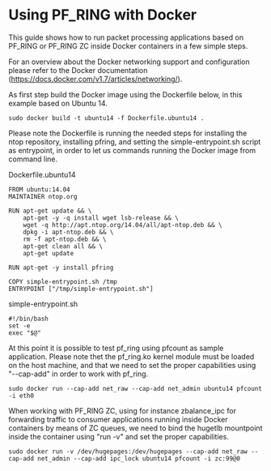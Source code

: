# Using PF_RING with Docker
This guide shows how to run packet processing applications based on PF_RING or
PF_RING ZC inside Docker containers in a few simple steps.

For an overview about the Docker networking support and configuration please refer 
to the Docker documentation (https://docs.docker.com/v1.7/articles/networking/).

As first step build the Docker image using the Dockerfile below, in this example
based on Ubuntu 14.

```
sudo docker build -t ubuntu14 -f Dockerfile.ubuntu14 .
```

Please note the Dockerfile is running the needed steps for installing the ntop
repository, installing pfring, and setting the simple-entrypoint.sh script as
entrypoint, in order to let us commands running the Docker image from command 
line.

Dockerfile.ubuntu14
```
FROM ubuntu:14.04
MAINTAINER ntop.org

RUN apt-get update && \
    apt-get -y -q install wget lsb-release && \
    wget -q http://apt.ntop.org/14.04/all/apt-ntop.deb && \
    dpkg -i apt-ntop.deb && \
    rm -f apt-ntop.deb && \
    apt-get clean all && \
    apt-get update

RUN apt-get -y install pfring

COPY simple-entrypoint.sh /tmp
ENTRYPOINT ["/tmp/simple-entrypoint.sh"]
```

simple-entrypoint.sh
```
#!/bin/bash
set -e
exec "$@"
```

At this point it is possible to test pf_ring using pfcount as sample application.
Please note thet the pf_ring.ko kernel module must be loaded on the host machine,
and that we need to set the proper capabilities using "--cap-add" in order to work 
with pf_ring.

```
sudo docker run --cap-add net_raw --cap-add net_admin ubuntu14 pfcount -i eth0
```

When working with PF_RING ZC, using for instance zbalance_ipc for forwarding traffic
to consumer applications running inside Docker containers by means of ZC queues, we
need to bind the hugetlb mountpoint inside the container using "run -v" and set the
proper capabilities.

```
sudo docker run -v /dev/hugepages:/dev/hugepages --cap-add net_raw --cap-add net_admin --cap-add ipc_lock ubuntu14 pfcount -i zc:99@0
```

